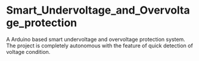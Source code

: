 # Smart_Undervoltage_and_Overvoltage_protection
A Arduino based smart undervoltage and overvoltage protection system.
The project is completely autonomous with the feature of quick detection of voltage condition.
